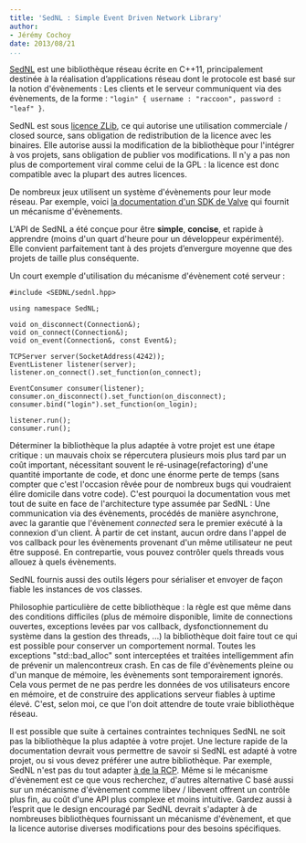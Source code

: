 ```yaml
---
title: 'SedNL : Simple Event Driven Network Library'
author:
- Jérémy Cochoy
date: 2013/08/21
...
```


[SedNL](https://github.com/Zenol/sednl "SedNL repository") est une bibliothèque
réseau écrite en C++11, principalement destinée à la réalisation d’applications
réseau dont le protocole est basé sur la notion d'évènements :
Les clients et le serveur communiquent via des évènements,
de la forme : `"login" { username : "raccoon", password : "leaf" }`.

SedNL est sous [licence ZLib](https://github.com/Zenol/sednl/blob/master/LICENCE),
ce qui autorise une utilisation commerciale / closed source, sans obligation
de redistribution de la licence avec les binaires. Elle autorise aussi la modification
de la bibliothèque pour l'intégrer à vos projets, sans obligation de publier vos
modifications. Il n'y a pas non plus de comportement viral comme celui
de la GPL : la licence est donc compatible avec la plupart
des autres licences.

De nombreux jeux utilisent un système d'évènements pour leur mode réseau.
Par exemple, voici [la documentation d'un SDK de Valve](https://developer.valvesoftware.com/wiki/Networking_Events_%26_Messages)
qui fournit un mécanisme d'évènements.

L'API de SedNL a été conçue pour être __simple__, __concise__, et rapide à
apprendre (moins d'un quart d'heure pour un développeur expérimenté).
Elle convient parfaitement tant à des projets d’envergure moyenne que des
projets de taille plus conséquente.

Un court exemple d'utilisation du mécanisme d'évènement coté serveur :
``` {.cpp}
#include <SEDNL/sednl.hpp>

using namespace SedNL;

void on_disconnect(Connection&);
void on_connect(Connection&);
void on_event(Connection&, const Event&);

TCPServer server(SocketAddress(4242));
EventListener listener(server);
listener.on_connect().set_function(on_connect);

EventConsumer consumer(listener);
consumer.on_disconnect().set_function(on_disconnect);
consumer.bind("login").set_function(on_login);

listener.run();
consumer.run();
```

Déterminer la bibliothèque la plus adaptée à votre projet est
une étape critique : un mauvais choix se répercutera plusieurs mois
plus tard par un coût important, nécessitant souvent le
ré-usinage(refactoring) d'une quantité importante de code, et donc
une énorme perte de temps (sans compter que c'est l'occasion rêvée
pour de nombreux bugs qui voudraient élire domicile dans votre code).
C'est pourquoi la documentation vous met tout de suite en face de
l'architecture type assumée par SedNL : Une communication via des
évènements, procédés de manière asynchrone, avec la garantie que
l'évènement <i>connected</i> sera le premier exécuté à la connexion
d'un client. À partir de cet instant, aucun ordre dans l'appel de
vos callback pour les évènements provenant d'un même utilisateur
ne peut être supposé. En contrepartie, vous pouvez contrôler quels
threads vous allouez à quels évènements.

SedNL fournis aussi des outils légers pour sérialiser et envoyer
de façon fiable les instances de vos classes.

Philosophie particulière de cette bibliothèque : la règle est que même
dans des conditions difficiles (plus de mémoire disponible, limite de
connections ouvertes, exceptions levées par vos callback, dysfonctionnement
du système dans la gestion des threads, ...) la bibliothèque doit faire tout
ce qui est possible pour conserver un comportement normal.
Toutes les exceptions "std::bad_alloc" sont interceptées et traitées
intelligemment afin de prévenir un malencontreux crash.
En cas de file d'évènements pleine ou d'un manque de mémoire,
les évènements sont temporairement ignorés.
Cela vous permet de ne pas perdre les données de vos utilisateurs encore
en mémoire, et de construire des applications serveur fiables à uptime élevé.
C'est, selon moi, ce que l'on doit attendre de toute vraie bibliothèque réseau.

Il est possible que suite à certaines contraintes techniques SedNL ne soit
pas la bibliothèque la plus adaptée à votre projet. Une lecture rapide de
la documentation devrait vous permettre de savoir si SedNL est adapté à
votre projet, ou si vous devez préférer une autre bibliothèque.
Par exemple, SedNL n'est pas du tout adapter [à de la RCP](http://en.wikipedia.org/wiki/Remote_procedure_call).
Même si le mécanisme d'évènement est ce que vous recherchez,
d'autres alternative C basé aussi sur un mécanisme d'évènement
comme libev / libevent offrent un contrôle plus fin,
au coût d'une API plus complexe et moins intuitive.
Gardez aussi à l’esprit que le design encouragé par SedNL devrait
s'adapter à de nombreuses bibliothèques fournissant un mécanisme
d'évènement, et que la licence autorise diverses modifications
pour des besoins spécifiques.
